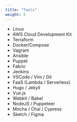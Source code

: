 ```yaml
---
title: "Tools"
weight: 5
---
```


- Linux
- AWS Cloud Development Kit
- Terraform
- Docker/Compose
- Vagrant
- Ansible
- Puppet
- Fabric
- Jenkins
- VSCode / Vim / Git
- FaaS (Lambda / Serverless)
- Hugo / Jekyll
- Vue.js
- Webkit / Babel
- NodeJS / Puppeteer
- Mocha / Chai / Cypress
- Sketch / Figma
